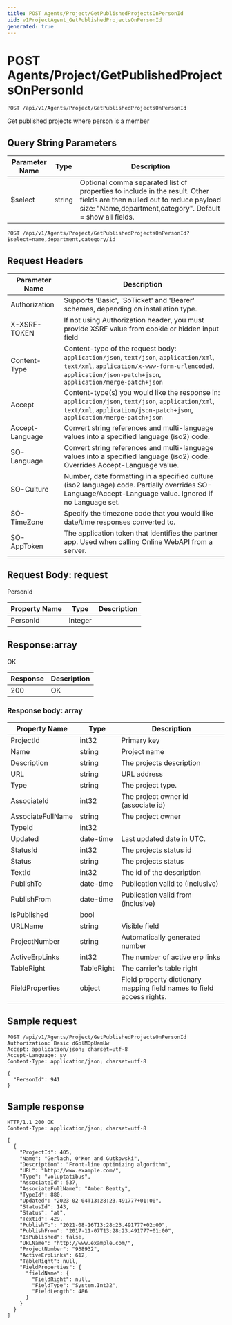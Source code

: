 ```yaml
---
title: POST Agents/Project/GetPublishedProjectsOnPersonId
uid: v1ProjectAgent_GetPublishedProjectsOnPersonId
generated: true
---
```


# POST Agents/Project/GetPublishedProjectsOnPersonId

```http
POST /api/v1/Agents/Project/GetPublishedProjectsOnPersonId
```

Get published projects where person  is a member







## Query String Parameters

| Parameter Name | Type |  Description |
|----------------|------|--------------|
| $select | string |  Optional comma separated list of properties to include in the result. Other fields are then nulled out to reduce payload size: "Name,department,category". Default = show all fields. |

```http
POST /api/v1/Agents/Project/GetPublishedProjectsOnPersonId?$select=name,department,category/id
```


## Request Headers

| Parameter Name | Description |
|----------------|-------------|
| Authorization  | Supports 'Basic', 'SoTicket' and 'Bearer' schemes, depending on installation type. |
| X-XSRF-TOKEN   | If not using Authorization header, you must provide XSRF value from cookie or hidden input field |
| Content-Type | Content-type of the request body: `application/json`, `text/json`, `application/xml`, `text/xml`, `application/x-www-form-urlencoded`, `application/json-patch+json`, `application/merge-patch+json` |
| Accept         | Content-type(s) you would like the response in: `application/json`, `text/json`, `application/xml`, `text/xml`, `application/json-patch+json`, `application/merge-patch+json` |
| Accept-Language | Convert string references and multi-language values into a specified language (iso2) code. |
| SO-Language | Convert string references and multi-language values into a specified language (iso2) code. Overrides Accept-Language value. |
| SO-Culture | Number, date formatting in a specified culture (iso2 language) code. Partially overrides SO-Language/Accept-Language value. Ignored if no Language set. |
| SO-TimeZone | Specify the timezone code that you would like date/time responses converted to. |
| SO-AppToken | The application token that identifies the partner app. Used when calling Online WebAPI from a server. |

## Request Body: request 

PersonId 

| Property Name | Type |  Description |
|----------------|------|--------------|
| PersonId | Integer |  |

## Response:array

OK

| Response | Description |
|----------------|-------------|
| 200 | OK |

### Response body: array

| Property Name | Type |  Description |
|----------------|------|--------------|
| ProjectId | int32 | Primary key |
| Name | string | Project name |
| Description | string | The projects description |
| URL | string | URL address |
| Type | string | The project type. |
| AssociateId | int32 | The project owner id (associate id) |
| AssociateFullName | string | The project owner |
| TypeId | int32 |  |
| Updated | date-time | Last updated date  in UTC. |
| StatusId | int32 | The projects status id |
| Status | string | The projects status |
| TextId | int32 | The id of the description |
| PublishTo | date-time | Publication valid to (inclusive) |
| PublishFrom | date-time | Publication valid from (inclusive) |
| IsPublished | bool |  |
| URLName | string | Visible field |
| ProjectNumber | string | Automatically generated number |
| ActiveErpLinks | int32 | The number of active erp links |
| TableRight | TableRight | The carrier's table right |
| FieldProperties | object | Field property dictionary mapping field names to field access rights. |

## Sample request

```http!
POST /api/v1/Agents/Project/GetPublishedProjectsOnPersonId
Authorization: Basic dGplMDpUamUw
Accept: application/json; charset=utf-8
Accept-Language: sv
Content-Type: application/json; charset=utf-8

{
  "PersonId": 941
}
```

## Sample response

```http_
HTTP/1.1 200 OK
Content-Type: application/json; charset=utf-8

[
  {
    "ProjectId": 405,
    "Name": "Gerlach, O'Kon and Gutkowski",
    "Description": "Front-line optimizing algorithm",
    "URL": "http://www.example.com/",
    "Type": "voluptatibus",
    "AssociateId": 537,
    "AssociateFullName": "Amber Beatty",
    "TypeId": 880,
    "Updated": "2023-02-04T13:28:23.491777+01:00",
    "StatusId": 143,
    "Status": "at",
    "TextId": 429,
    "PublishTo": "2021-08-16T13:28:23.491777+02:00",
    "PublishFrom": "2017-11-07T13:28:23.491777+01:00",
    "IsPublished": false,
    "URLName": "http://www.example.com/",
    "ProjectNumber": "938932",
    "ActiveErpLinks": 612,
    "TableRight": null,
    "FieldProperties": {
      "fieldName": {
        "FieldRight": null,
        "FieldType": "System.Int32",
        "FieldLength": 486
      }
    }
  }
]
```